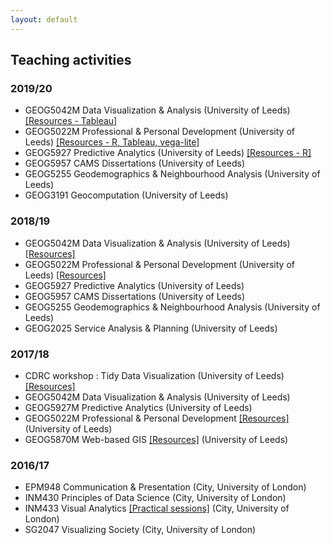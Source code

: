 ```yaml
---
layout: default
---
```


## Teaching activities


### 2019/20

* GEOG5042M Data Visualization & Analysis (University of Leeds) [[Resources - Tableau]](http://www.roger-beecham.com/GEOG5042-data-visualization/index.html)
* GEOG5022M Professional & Personal Development (University of Leeds) [[Resources - R, Tableau, vega-lite]](http://www.roger-beecham.com/intro-visual-data-analysis/)
* GEOG5927 Predictive Analytics (University of Leeds) [[Resources - R]](http://homepages.see.leeds.ac.uk/~georjb/predictive-analytics/)
* GEOG5957 CAMS Dissertations (University of Leeds)
* GEOG5255 Geodemographics & Neighbourhood Analysis (University of Leeds)
* GEOG3191 Geocomputation (University of Leeds)

### 2018/19

* GEOG5042M Data Visualization & Analysis (University of Leeds) [[Resources]](http://www.roger-beecham.com/GEOG5042-data-visualization/index.html)
* GEOG5022M Professional & Personal Development (University of Leeds) [[Resources]](http://www.roger-beecham.com/intro-visual-data-analysis/)
* GEOG5927 Predictive Analytics (University of Leeds)
* GEOG5957 CAMS Dissertations (University of Leeds)
* GEOG5255 Geodemographics & Neighbourhood Analysis (University of Leeds)
* GEOG2025 Service Analysis & Planning (University of Leeds)

### 2017/18

* CDRC workshop : Tidy Data Visualization (University of Leeds) [[Resources]](http://www.roger-beecham.com/tidy-datavis/index.html)
* GEOG5042M Data Visualization & Analysis (University of Leeds)
* GEOG5927M Predictive Analytics (University of Leeds)
* GEOG5022M Professional & Personal Development [[Resources]](http://www.roger-beecham.com/intro-visual-data-analysis/) (University of Leeds)
* GEOG5870M Web-based GIS [[Resources]](http://www.roger-beecham.com/intro-visual-data-analysis/sessions/session_datavis.html) (University of Leeds)

### 2016/17

* EPM948 Communication & Presentation (City, University of London)
* INM430 Principles of Data Science (City, University of London)
* INM433 Visual Analytics [[Practical sessions]](http://www.roger-beecham.com/data-science-practicals/) (City, University of London)
* SG2047 Visualizing Society (City, University of London)
